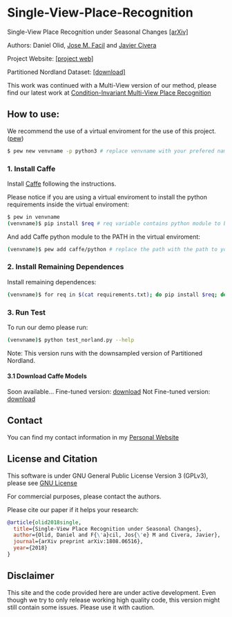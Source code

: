 # Single-View-Place-Recognition

Single-View Place Recognition under Seasonal Changes [[arXiv]](https://arxiv.org/pdf/1808.06516.pdf)

Authors: Daniel Olid, [Jose M. Facil](http://webdiis.unizar.es/~jmfacil) and [Javier Civera](http://webdiis.unizar.es/~jcivera)

Project Website: [[project web]](http://webdiis.unizar.es/~jmfacil/pr-nordland/)

Partitioned Nordland Dataset: [[download]](http://webdiis.unizar.es/~jmfacil/pr-nordland/#download-dataset)

This work was continued with a Multi-View version of our method, please find our latest work at [Condition-Invariant Multi-View Place Recognition
](http://webdiis.unizar.es/~jmfacil/cimvpr/)

## How to use:
We recommend the use of a virtual enviroment for the use of this project. ([pew](https://github.com/berdario/pew))
```bash
$ pew new venvname -p python3 # replace venvname with your prefered name (it also works with python 2.7)
```
### 1. Install Caffe
Install [Caffe](https://github.com/BVLC/caffe) following the instructions.

Please notice if you are using a virtual enviroment to install the python requirements inside the virtual enviroment:
```bash
$ pew in venvname
(venvname)$ pip install $req # req variable contains python module to be installed
```

And add Caffe python module to the PATH in the virtual enviroment:
```bash
(venvname)$ pew add caffe/python # replace the path with the path to your caffe repo
```

### 2. Install Remaining Dependences
Install remaining dependences:
```bash
(venvname)$ for req in $(cat requirements.txt); do pip install $req; done
```

### 3. Run Test
To run our demo please run:
```bash
(venvname)$ python test_norland.py --help
```
Note: This version runs with the downsampled version of Partitioned Nordland.
#### 3.1 Download Caffe Models
Soon available...
Fine-tuned version: [download]()
Not Fine-tuned version: [download]()
## Contact
You can find my contact information in my [Personal Website](http://webdiis.unizar.es/~jmfacil/)
## License and Citation
This software is under GNU General Public License Version 3 (GPLv3), please see [GNU License](http://www.gnu.org/licenses/gpl.html)

For commercial purposes, please contact the authors.

Please cite our paper if it helps your research:

  ```bibtex
  @article{olid2018single,
    title={Single-View Place Recognition under Seasonal Changes},
    author={Olid, Daniel and F{\'a}cil, Jos{\'e} M and Civera, Javier},
    journal={arXiv preprint arXiv:1808.06516},
    year={2018}
  }
  ```
## Disclaimer

This site and the code provided here are under active development. Even though we try to only release working high quality code, this version might still contain some issues. Please use it with caution.
